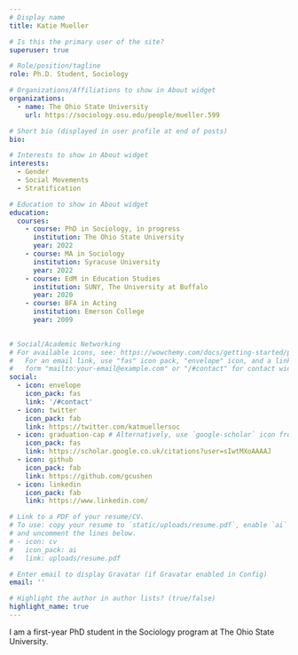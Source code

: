 ```yaml
---
# Display name
title: Katie Mueller

# Is this the primary user of the site?
superuser: true

# Role/position/tagline
role: Ph.D. Student, Sociology

# Organizations/Affiliations to show in About widget
organizations:
  - name: The Ohio State University
    url: https://sociology.osu.edu/people/mueller.599

# Short bio (displayed in user profile at end of posts)
bio: 

# Interests to show in About widget
interests:
  - Gender
  - Social Movements
  - Stratification

# Education to show in About widget
education:
  courses:
    - course: PhD in Sociology, in progress
      institution: The Ohio State University
      year: 2022
    - course: MA in Sociology
      institution: Syracuse University
      year: 2022
    - course: EdM in Education Studies
      institution: SUNY, The University at Buffalo
      year: 2020
    - course: BFA in Acting
      institution: Emerson College
      year: 2009
   

# Social/Academic Networking
# For available icons, see: https://wowchemy.com/docs/getting-started/page-builder/#icons
#   For an email link, use "fas" icon pack, "envelope" icon, and a link in the
#   form "mailto:your-email@example.com" or "/#contact" for contact widget.
social:
  - icon: envelope
    icon_pack: fas
    link: '/#contact'
  - icon: twitter
    icon_pack: fab
    link: https://twitter.com/katmuellersoc
  - icon: graduation-cap # Alternatively, use `google-scholar` icon from `ai` icon pack
    icon_pack: fas
    link: https://scholar.google.co.uk/citations?user=sIwtMXoAAAAJ
  - icon: github
    icon_pack: fab
    link: https://github.com/gcushen
  - icon: linkedin
    icon_pack: fab
    link: https://www.linkedin.com/

# Link to a PDF of your resume/CV.
# To use: copy your resume to `static/uploads/resume.pdf`, enable `ai` icons in `params.toml`,
# and uncomment the lines below.
# - icon: cv
#   icon_pack: ai
#   link: uploads/resume.pdf

# Enter email to display Gravatar (if Gravatar enabled in Config)
email: ''

# Highlight the author in author lists? (true/false)
highlight_name: true
---
```

I am a first-year PhD student in the Sociology program at The Ohio State University. 

